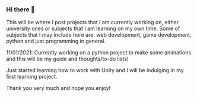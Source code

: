 ### Hi there 👋

<!--
**Nuno-Ferreira/Nuno-Ferreira** is a ✨ _special_ ✨ repository because its `README.md` (this file) appears on your GitHub profile.

Here are some ideas to get you started:

- 🔭 I’m currently working on ...
- 🌱 I’m currently learning ...
- 👯 I’m looking to collaborate on ...
- 🤔 I’m looking for help with ...
- 💬 Ask me about ...
- 📫 How to reach me: ...
- 😄 Pronouns: ...
- ⚡ Fun fact: ...
-->
This will be where I post projects that I am currently working on, either university ones or subjects that I am learning on my own time.
Some of subjects that I may include here are: web development, game development, python and just programming in general.

11/01/2021:
Currently working on a python project to make some animations and this will be my guide and thoughts/to-do lists!

Just started learning how to work with Unity and I will be indulging in my first learning project.

Thank you very much and hope you enjoy!
